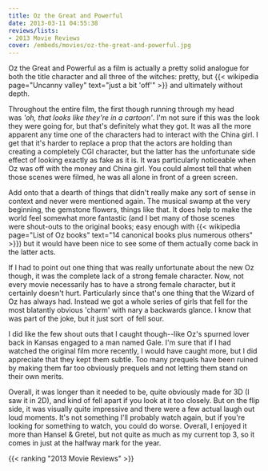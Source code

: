 ```yaml
---
title: Oz the Great and Powerful
date: 2013-03-11 04:55:38
reviews/lists:
- 2013 Movie Reviews
cover: /embeds/movies/oz-the-great-and-powerful.jpg
---
```

Oz the Great and Powerful as a film is actually a pretty solid analogue for both the title character and all three of the witches: pretty, but {{< wikipedia page="Uncanny valley" text="just a bit 'off'" >}} and ultimately without depth.

<!--more-->

Throughout the entire film, the first though running through my head was *'oh, that looks like they're in a cartoon'*. I'm not sure if this was the look they were going for, but that's definitely what they got. It was all the more apparent any time one of the characters had to interact with the China girl. I get that it's harder to replace a prop that the actors are holding than creating a completely CGI character, but the latter has the unfortunate side effect of looking exactly as fake as it is. It was particularly noticeable when Oz was off with the money and China girl. You could almost tell that when those scenes were filmed, he was all alone in front of a green screen.

Add onto that a dearth of things that didn't really make any sort of sense in context and never were mentioned again. The musical swamp at the very beginning, the gemstone flowers, things like that. It does help to make the world feel somewhat more fantastic (and I bet many of those scenes were shout-outs to the original books; easy enough with {{< wikipedia page="List of Oz books" text="14 canonical books plus numerous others" >}}) but it would have been nice to see some of them actually come back in the latter acts.

If I had to point out one thing that was really unfortunate about the new Oz though, it was the complete lack of a strong female character. Now, not every movie necessarily has to have a strong female character, but it certainly doesn't hurt. Particularly since that's one thing that the Wizard of Oz has always had. Instead we got a whole series of girls that fell for the most blatantly obvious 'charm' with nary a backwards glance. I know that was part of the joke, but it just sort  of fell sour.

I did like the few shout outs that I caught though--like Oz's spurned lover back in Kansas engaged to a man named Gale. I'm sure that if I had watched the original film more recently, I would have caught more, but I did appreciate that they kept them subtle. Too many prequels have been ruined by making them far too obviously prequels and not letting them stand on their own merits.

Overall, it was longer than it needed to be, quite obviously made for 3D (I saw it in 2D), and kind of fell apart if you look at it too closely. But on the flip side, it was visually quite impressive and there were a few actual laugh out loud moments. It's not something I'll probably watch again, but if you're looking for something to watch, you could do worse. Overall, I enjoyed it more than Hansel &amp; Gretel, but not quite as much as my current top 3, so it comes in just at the halfway mark for the year.

{{< ranking "2013 Movie Reviews" >}}